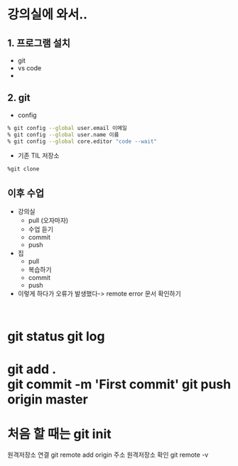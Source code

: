 # 강의실에 와서..



## 1. 프로그램 설치

* git
* vs code
* 



## 2. git

* config

```bash
% git config --global user.email 이메일
% git config --global user.name 이름
% git config --global core.editor "code --wait"
```

* 기존 TIL 저장소

```bash
%git clone
```



## 이후 수업

* 강의실
  * pull (오자마자)
  * 수업 듣기
  * commit
  * push
* 집
  * pull
  * 복습하기
  * commit
  * push
* 이렇게 하다가 오류가 발생했다-> remote error 문서 확인하기



​     

git status
git log
======
git add .  
git commit -m 'First commit'
git push origin master
======
처음 할 때는
git init    
======
원격저장소 연결
git remote add origin 주소
원격저장소 확인
git remote -v